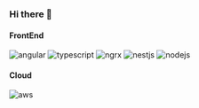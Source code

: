 ### Hi there 👋

#### FrontEnd
<p style="display: inline">
  <img alt="angular" src="https://img.shields.io/badge/Angular-f5084c?logo=angular&logoColor=fff&style=flat">
  <img alt="typescript" src="https://img.shields.io/badge/TypeScript-3178C6?logo=typescript&logoColor=fff&style=flat">
  <img alt="ngrx" src="https://img.shields.io/badge/NgRx-BA2BD2?logo=ngrx&logoColor=fff&style=flat">
  <img alt="nestjs" src="https://img.shields.io/badge/NestJS-E0234E?logo=nestjs&logoColor=fff&style=flat">
  <img alt="nodejs" src="https://img.shields.io/badge/Node.js-393?logo=nodedotjs&logoColor=fff&style=flat">
</p>

#### Cloud
<p style="display: inline">
<img alt="aws" src="https://img.shields.io/badge/Amazon_AWS-FF9900?logo=amazonaws&logoColor=white&style=flat">
</p>

<!--
**hir0kiuchida/hir0kiuchida** is a ✨ _special_ ✨ repository because its `README.md` (this file) appears on your GitHub profile.

Here are some ideas to get you started:

- 🔭 I’m currently working on ...
- 🌱 I’m currently learning ...
- 👯 I’m looking to collaborate on ...
- 🤔 I’m looking for help with ...
- 💬 Ask me about ...
- 📫 How to reach me: ...
- 😄 Pronouns: ...
- ⚡ Fun fact: ...
-->
